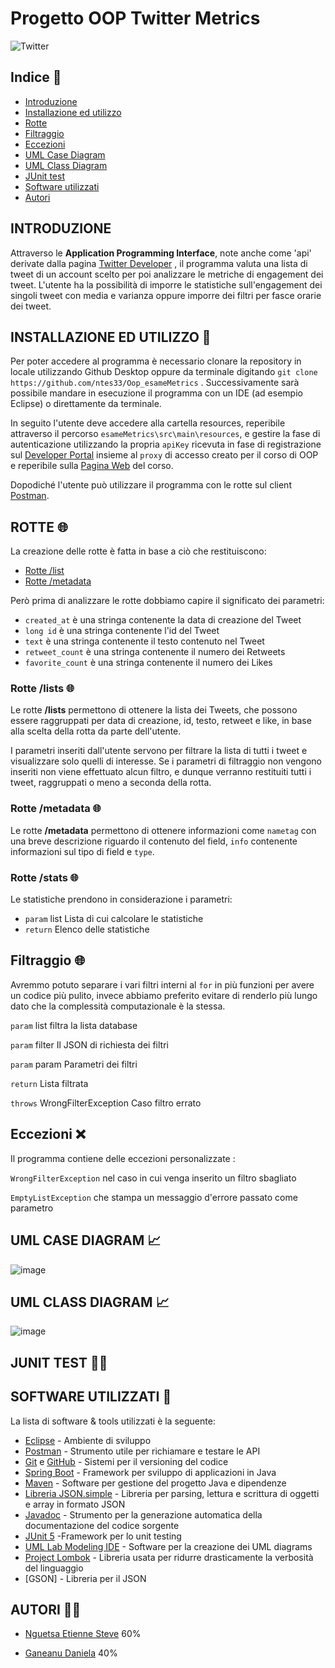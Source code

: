 # Progetto OOP Twitter Metrics

![Twitter](https://cdn.cms-twdigitalassets.com/content/dam/legal-twitter/privacy-policy-2022/Twitter-terms-of-service-share.jpg.twimg.768.jpg)

## Indice 🔖

* [Introduzione](#introduzione)
* [Installazione ed utilizzo](#installazione-ed-utilizzo)
* [Rotte](#rotte)
* [Filtraggio](#filtraggio)
* [Eccezioni](#eccezioni)
* [UML Case Diagram](#umlcasediagram)
* [UML Class Diagram](#umlclassdiagram)
* [JUnit test](#JUnit-test)
* [Software utilizzati](#software-utilizzati)
* [Autori](#autori)

<div id='introduzione'/>

## INTRODUZIONE

Attraverso le **Application Programming Interface**, note anche come 'api' derivate dalla pagina [Twitter Developer](https://developer.twitter.com/en) , il programma valuta una lista di tweet di un account scelto per poi analizzare le metriche di engagement dei tweet. L'utente ha la possibilità di imporre le statistiche sull'engagement dei singoli tweet con media e varianza oppure imporre dei filtri per fasce orarie dei tweet.

<div id='installazione-ed-utilizzo'/>

## INSTALLAZIONE ED UTILIZZO 📖

Per poter accedere al programma è necessario clonare la repository in locale utilizzando Github Desktop oppure da terminale digitando `git clone https://github.com/ntes33/Oop_esameMetrics` .
Successivamente sarà possibile mandare in esecuzione il programma con un IDE (ad esempio Eclipse) o direttamente da terminale.

In seguito l'utente deve accedere alla cartella resources, reperibile attraverso il percorso `esameMetrics\src\main\resources`, e gestire la fase di autenticazione utilizzando la propria `apiKey` ricevuta in fase di registrazione sul [Developer Portal](https://developer.twitter.com/en/portal/dashboard) insieme al `proxy` di accesso creato per il corso di OOP e reperibile sulla [Pagina Web](https://learn.univpm.it/mod/page/view.php?id=260186) del corso.

Dopodiché l'utente può utilizzare il programma con le rotte sul client [Postman](https://www.postman.com/).

<div id='rotte'/>

## ROTTE 🌐

La creazione delle rotte è fatta in base a ciò che restituiscono:
* [Rotte /list](#Rotte-/list)
* [Rotte /metadata](#Rotte-/metadata)


Però prima di analizzare le rotte dobbiamo capire il significato dei parametri:
- `created_at` è una stringa contenente la data di creazione del Tweet
- `long id` è una stringa contenente l'id del Tweet
- `text` è una stringa contenente il testo contenuto nel Tweet
- `retweet_count` è una stringa contenente il numero dei Retweets
- `favorite_count` è una stringa contenente il numero dei Likes


### Rotte /lists 🌐

Le rotte **/lists** permettono di ottenere la lista dei Tweets, che possono essere raggruppati per data di creazione, id, testo, retweet e like, in base alla scelta della rotta da parte dell'utente. 

I parametri inseriti dall'utente servono per filtrare la lista di tutti i tweet e visualizzare solo quelli di interesse. Se i parametri di filtraggio non vengono inseriti non viene effettuato alcun filtro, e dunque verranno restituiti tutti i tweet, raggruppati o meno a seconda della rotta.

### Rotte /metadata 🌐

Le rotte **/metadata** permettono di ottenere informazioni come `nametag` con una breve descrizione riguardo il contenuto del field, `info` contenente informazioni sul tipo di field e `type`.



<div id='/statistics'/>

### Rotte /stats 🌐

Le statistiche prendono in considerazione i parametri:
* `param` list Lista di cui calcolare le statistiche
* `return` Elenco delle statistiche





<div id='filtraggio'/>

## Filtraggio 🌐

Avremmo potuto separare i vari filtri interni al `for` in più funzioni per avere un codice più pulito, invece abbiamo preferito evitare di renderlo più lungo dato che la complessità computazionale è la stessa.

`param` list filtra la lista database

`param` filter Il JSON di richiesta dei filtri

`param` param Parametri dei filtri

`return` Lista filtrata

`throws` WrongFilterException Caso filtro errato

<div id='eccezioni'/>

## Eccezioni ❌

Il programma contiene delle eccezioni personalizzate :

`WrongFilterException` nel caso in cui venga inserito un filtro sbagliato

`EmptyListException` che stampa un messaggio d'errore passato come parametro

<div id='umlcasediagram'/>

## UML CASE DIAGRAM 📈 

![image](https://user-images.githubusercontent.com/107246907/179115669-ba0a0231-0ee0-4323-88c4-705f11b13bed.png)




<div id='umlclassdiagram'/>

## UML CLASS DIAGRAM 📈

![image](https://user-images.githubusercontent.com/107246907/179115758-a633bd78-b6b0-4fcd-93f1-84415cb37c17.png)






## JUNIT TEST 👨‍🔬



<div id='software-utilizzati'/>


## SOFTWARE UTILIZZATI 🔧
La lista di software & tools utilizzati è la seguente:
* [Eclipse](https://www.eclipse.org/downloads/) - Ambiente di sviluppo
* [Postman](https://www.postman.com/) - Strumento utile per richiamare e testare le API
* [Git](https://git-scm.com/) e [GitHub]() - Sistemi per il versioning del codice
* [Spring Boot](https://spring.io/projects/spring-boot) - Framework per sviluppo di applicazioni in Java
* [Maven](https://maven.apache.org/) - Software per gestione del progetto Java e dipendenze
* [Libreria JSON.simple](https://www.tutorialspoint.com/json_simple/index.htm) - Libreria per parsing, lettura e scrittura di oggetti e array in formato JSON
* [Javadoc](https://www.oracle.com/java/technologies/javase/javadoc-tool.html) - Strumento per la generazione automatica della documentazione del codice sorgente
* [JUnit 5](https://junit.org/junit5/) -Framework per lo unit testing
* [UML Lab Modeling IDE](https://www.uml-lab.com/en/uml-lab/) - Software per la creazione dei UML diagrams
* [Project Lombok](https://projectlombok.org/) - Libreria usata per ridurre drasticamente la verbosità del linguaggio
* [GSON] - Libreria per il JSON


<div id='autori'/>

## AUTORI 👨‍💻

* [Nguetsa Etienne Steve](https://github.com/ntes33) 60%

* [Ganeanu Daniela](https://github.com/dganeanu) 40%

